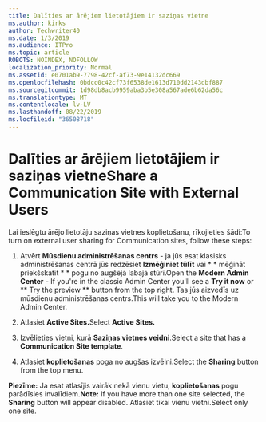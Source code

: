 ```yaml
---
title: Dalīties ar ārējiem lietotājiem ir saziņas vietne
ms.author: kirks
author: Techwriter40
ms.date: 1/3/2019
ms.audience: ITPro
ms.topic: article
ROBOTS: NOINDEX, NOFOLLOW
localization_priority: Normal
ms.assetid: e0701ab9-7798-42cf-af73-9e14132dc669
ms.openlocfilehash: 0bdcc0c42cf73f6538de1613d710dd2143dbf887
ms.sourcegitcommit: 1d98db8acb9959aba3b5e308a567ade6b62da56c
ms.translationtype: MT
ms.contentlocale: lv-LV
ms.lasthandoff: 08/22/2019
ms.locfileid: "36508718"
---
```

# <a name="share-a-communication-site-with-external-users"></a><span data-ttu-id="da6dd-102">Dalīties ar ārējiem lietotājiem ir saziņas vietne</span><span class="sxs-lookup"><span data-stu-id="da6dd-102">Share a Communication Site with External Users</span></span>

<span data-ttu-id="da6dd-103">Lai ieslēgtu ārējo lietotāju saziņas vietnes koplietošanu, rīkojieties šādi:</span><span class="sxs-lookup"><span data-stu-id="da6dd-103">To turn on external user sharing for Communication sites, follow these steps:</span></span> 
  
1. <span data-ttu-id="da6dd-104">Atvērt **Mūsdienu administrēšanas centrs** - ja jūs esat klasisks administrēšanas centrā jūs redzēsiet **Izmēģiniet tūlīt** vai \* \* mēģināt priekšskatīt \* \* pogu no augšējā labajā stūrī.</span><span class="sxs-lookup"><span data-stu-id="da6dd-104">Open the **Modern Admin Center** - If you're in the classic Admin Center you'll see a **Try it now** or \*\* Try the preview \*\* button from the top right.</span></span> <span data-ttu-id="da6dd-105">Tas jūs aizvedīs uz mūsdienu administrēšanas centrs.</span><span class="sxs-lookup"><span data-stu-id="da6dd-105">This will take you to the Modern Admin Center.</span></span> 
  
2. <span data-ttu-id="da6dd-106">Atlasiet **Active Sites.**</span><span class="sxs-lookup"><span data-stu-id="da6dd-106">Select **Active Sites.**</span></span>
  
3. <span data-ttu-id="da6dd-107">Izvēlieties vietni, kurā **Saziņas vietnes veidni**.</span><span class="sxs-lookup"><span data-stu-id="da6dd-107">Select a site that has a **Communication Site template**.</span></span> 
  
4. <span data-ttu-id="da6dd-108">Atlasiet **koplietošanas** poga no augšas izvēlni.</span><span class="sxs-lookup"><span data-stu-id="da6dd-108">Select the **Sharing** button from the top menu.</span></span> 
  
 <span data-ttu-id="da6dd-109">**Piezīme:** Ja esat atlasījis vairāk nekā vienu vietu, **koplietošanas** pogu parādīsies invalīdiem.</span><span class="sxs-lookup"><span data-stu-id="da6dd-109">**Note:** If you have more than one site selected, the **Sharing** button will appear disabled.</span></span> <span data-ttu-id="da6dd-110">Atlasiet tikai vienu vietni.</span><span class="sxs-lookup"><span data-stu-id="da6dd-110">Select only one site.</span></span> 
  

